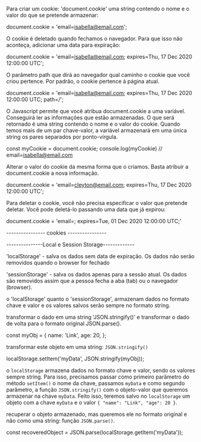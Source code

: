 Para criar um cookie: 'document.cookie' uma string contendo o nome e o valor do que se pretende armazenar:


document.cookie = 'email=isabella@email.com';


O cookie é deletado quando fechamos o navegador. Para que isso não aconteça, adicionar uma data para expiração:


document.cookie = 'email=isabella@email.com; expires=Thu, 17 Dec 2020 12:00:00 UTC';


O parâmetro path que dirá ao navegador qual caminho o cookie que você criou pertence. Por padrão, o cookie pertence à página atual.


document.cookie = 'email=isabella@email.com; expires=Thu, 17 Dec 2020 12:00:00 UTC; path=/';


O Javascript permite que você atribua document.cookie a uma variável. Conseguirá ler as informações que estão armazenadas. O que será retornado é uma string contendo o nome e o valor do cookie. Quando temos mais de um par chave-valor, a variável armazenará em uma única string os pares separados por ponto-vírgula.


const myCookie = document.cookie;
console.log(myCookie) // email=isabella@email.com


Alterar o valor do cookie da mesma forma que o criamos. Basta atribuir a document.cookie a nova informação.


document.cookie = 'email=cleyton@email.com; expires=Thu, 17 Dec 2020 12:00:00 UTC';


Para deletar o cookie, você não precisa especificar o valor que pretende deletar. Você pode deletá-lo passando uma data que já expirou:


document.cookie = 'email=; expires=Tue, 01 Dec 2020 12:00:00 UTC;'


---------------- cookies ----------------

---------------Local e Session Storage-------------

'localStorage' - salva os dados sem data de expiração. Os dados não serão removidos quando o browser for fechado

'sessionStorage' - salva os dados apenas para a sessão atual. Os dados são removidos assim que a pessoa fecha a aba (tab) ou o navegador (browser).

o 'localStorage' quanto o 'sessionStorage', armazenam dados no formato chave e valor e os valores salvos serão sempre no formato string.

transformar o dado em uma string 'JSON.stringify()' e transformar o dado de volta para o formato original JSON.parse().


const myObj = {
  name: 'Link',
  age: 20,
};

transformar este objeto em uma string: `JSON.stringify()`

localStorage.setItem('myData', JSON.stringify(myObj));

o `localStorage` armazena dados no formato chave e valor, sendo os valores sempre string. Para isso, precisamos passar como primeiro parâmetro do método `setItem()` o nome da chave, passamos `myData` e como segundo parâmetro, a função `JSON.stringify()` com o objeto-valor que queremos armazenar na chave `myData`. Feito isso, teremos salvo no `localStorage` um objeto com a chave `myData` e o valor `{ "name": "Link", "age": 20 }`.

recuperar o objeto armazenado, mas queremos ele no formato original e não como uma string: função `JSON.parse()`.

const recoveredObject = JSON.parse(localStorage.getItem('myData'));